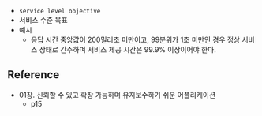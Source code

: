 - `service level objective`
- 서비스 수준 목표
- 예시
	- 응답 시간 중앙값이 200밀리초 미만이고, 99분위가 1초 미만인 경우 정상 서비스 상태로 간주하며 서비스 제공 시간은 99.9% 이상이어야 한다.
## Reference
- 01장. 신뢰할 수 있고 확장 가능하며 유지보수하기 쉬운 어플리케이션
	- p15